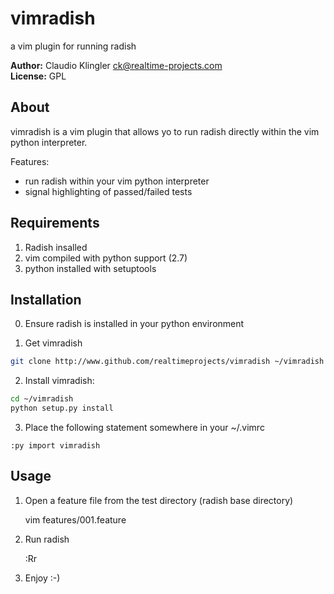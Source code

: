 # vimradish
a vim plugin for running radish

**Author:** Claudio Klingler <ck@realtime-projects.com><br />
**License:** GPL<br />

## About

vimradish is a vim plugin that allows yo to run radish directly
within the vim python interpreter.

Features:

+ run radish within your vim python interpreter
+ signal highlighting of passed/failed tests

## Requirements

1. Radish insalled
2. vim compiled with python support (2.7)
3. python installed with setuptools

## Installation

0. Ensure radish is installed in your python environment

1. Get vimradish

```bash
git clone http://www.github.com/realtimeprojects/vimradish ~/vimradish
```

2. Install vimradish:

```bash
cd ~/vimradish
python setup.py install
```

3. Place the following statement somewhere in your ~/.vimrc

```vim
:py import vimradish
```

## Usage

1. Open a feature file from the test directory (radish base directory)

    vim features/001.feature

2. Run radish

    :Rr

3. Enjoy :-)
